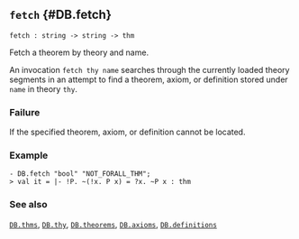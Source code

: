 ## `fetch` {#DB.fetch}


```
fetch : string -> string -> thm
```



Fetch a theorem by theory and name.


An invocation `fetch thy name` searches through the currently loaded
theory segments in an attempt to find a theorem, axiom, or definition
 stored under `name` in theory `thy`.

### Failure

If the specified theorem, axiom, or definition cannot be located.

### Example

    
    - DB.fetch "bool" "NOT_FORALL_THM";
    > val it = |- !P. ~(!x. P x) = ?x. ~P x : thm
    



### See also

[`DB.thms`](#DB.thms), [`DB.thy`](#DB.thy), [`DB.theorems`](#DB.theorems), [`DB.axioms`](#DB.axioms), [`DB.definitions`](#DB.definitions)

